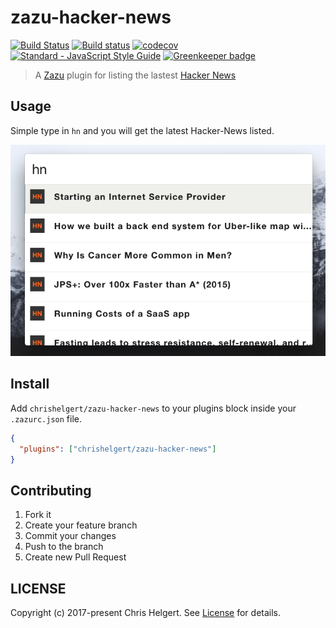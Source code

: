 # zazu-hacker-news

[![Build Status](https://travis-ci.org/chrishelgert/zazu-hacker-news.svg?branch=master)](https://travis-ci.org/chrishelgert/zazu-hacker-news)
[![Build status](https://ci.appveyor.com/api/projects/status/die4cd3egpv533m9/branch/master?svg=true)](https://ci.appveyor.com/project/chrishelgert/zazu-hacker-news/branch/master)
[![codecov](https://codecov.io/gh/chrishelgert/zazu-hacker-news/branch/master/graph/badge.svg)](https://codecov.io/gh/chrishelgert/zazu-hacker-news)
[![Standard - JavaScript Style Guide](https://img.shields.io/badge/code_style-standard-brightgreen.svg)](https://standardjs.com)
[![Greenkeeper badge](https://badges.greenkeeper.io/chrishelgert/zazu-hacker-news.svg)](https://greenkeeper.io/)

> A [Zazu](https://github.com/tinytacoteam/zazu) plugin for listing the lastest [Hacker News](https://news.ycombinator.com/)

## Usage

Simple type in `hn` and you will get the latest Hacker-News listed.

![screenshot](./screenshot.png)

## Install

Add `chrishelgert/zazu-hacker-news` to your plugins block inside your `.zazurc.json` file.

```json
{
  "plugins": ["chrishelgert/zazu-hacker-news"]
}
```

## Contributing

1. Fork it
2. Create your feature branch
3. Commit your changes
4. Push to the branch
5. Create new Pull Request

## LICENSE

Copyright (c) 2017-present Chris Helgert. See [License](./LICENSE) for details.
